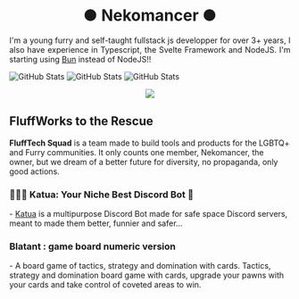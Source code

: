 <h1 align="center">● Nekomancer ● </h1>

<p align="justify">I'm a young furry and self-taught fullstack js developper for over 3+ years, I also have experience in Typescript, the Svelte Framework and NodeJS. I'm starting using <a href="https://bun.sh/">Bun</a> instead of NodeJS!!</p>

![GitHub Stats](https://github-readme-streak-stats.herokuapp.com/?user=nekomancer0&theme=default&hide_border=true) ![GitHub Stats](https://github-readme-stats.vercel.app/api?username=nekomancer0&theme=default&show_icons=true&hide_border=true&count_private=true)
![GitHub Stats](https://github-readme-stats.vercel.app/api/top-langs/?username=nekomancer0&theme=default&show_icons=true&hide_border=true&layout=compact)

<p align="center">
  <a href="https://skillicons.dev">
    <img src="https://skillicons.dev/icons?i=svelte,nodejs,figma,discord,discordjs,github,js,ts,npm,sass,vscode&theme=dark" />
  </a>
</p>

<h2>FluffWorks to the Rescue</h2>
<b>FluffTech Squad</b> is a team made to build tools and products for the LGBTQ+ and Furry communities. It only counts one member, Nekomancer, the owner, but we dream of a better future for diversity, no propaganda, only good actions.

 <h3>🐾🏳️‍🌈 Katua: Your Niche Best Discord Bot 🤖</h3>
 - <a href="https://github.com/nekomancer0/Katua">Katua</a> is a multipurpose Discord Bot made for safe space Discord servers, meant to made them better, funnier and safer...
 
<h3>Blatant : game board numeric version</h3>
- A board game of tactics, strategy and domination with cards. Tactics, strategy and domination board game with cards, upgrade your pawns with your cards and take control of coveted areas to win.
